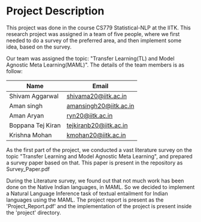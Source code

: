 # Project Description

This project was done in the course CS779 Statistical-NLP at the IITK. This research project was assigned in a team of five people, where we first needed to do a survey of the preferred area, and then implement some idea, based on the survey.

Our team was assigned the topic: "Transfer Learning(TL) and Model Agnostic Meta Learning(MAML)". The details of the team members is as follow:

| Name      | Email |
| ----------- | ----------- |
| Shivam Aggarwal | shivama20@iitk.ac.in |
| Aman singh      | amansingh20@iitk.ac.in       |
| Aman Aryan  | ryn20@iitk.ac.in        |
| Boppana Tej Kiran | tejkiranb20@iitk.ac.in |
| Krishna Mohan | kmohan20@iitk.ac.in |

As the first part of the project, we conducted a vast literature survey on the topic "Transfer Learning and Model Agnostic Meta Learning", and prepared a survey paper based on that. This paper is present in the repository as Survey_Paper.pdf

During the Literature survey, we found out that not much work has been done on the Native Indian languages, in MAML.
So we decided to implement a Natural Language Inference task of  textual entailment for Indian languages using the MAML. The project report is present as the 'Project_Report.pdf' and the implementation of the project is present inside the 'project' directory.
